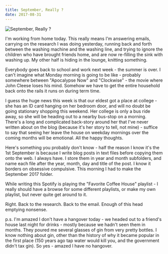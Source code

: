 ```yaml
---
title: September, Really ?
date: 2017-08-31
---
```


![September, Really ?](https://source.unsplash.com/03UCoidYvXw/1600x900)

I'm working from home today. This really means I'm answering emails, carrying on the research I was doing yesterday, running back and forth between the washing machine and the washing line, and trying to ignore the children who have brought friends home, and are now re-filling the sink with washing up. My other half is hiding in the lounge, knitting something.

Everybody goes back to school and work next week - the summer is over. I can't imagine what Monday morning is going to be like - probably somewhere between "Apocalypse Now" and "Clockwise" - the movie where John Cleese loses his mind. Somehow we have to get the entire household back onto the rails it runs on during term time.

I guess the huge news this week is that our eldest got a place at college - she has an ID card hanging on her bedroom door, and will no doubt be going stationary shopping this weekend. Her college is only a bus ride away, so she will be heading out to a nearby bus-stop on a morning. There's a long and complicated back-story around her that I've never written about on the blog (because it's her story to tell, not mine) - suffice to say that seeing her leave the house on weekday mornings over the coming months will be emotional. All the happy thoughts.

Here's something you probably don't know - half the reason I know it's the 1st September is because I write blog posts in text files before copying them onto the web. I always have. I store them in year and month subfolders, and name each file after the year, month, day and title of the post. I know it borders on obsessive compulsive. This morning I had to make the September 2017 folder.

While writing this Spotify is playing the "Favorite Coffee House" playlist - I really should have a browse for some different playlists, or make my own playlist, but never quite get around to it.

Right. Back to the research. Back to the email. Enough of this head emptying nonsense.

p.s. I'm amazed I don't have a hangover today - we headed out to a friend's house last night for drinks - mostly because we hadn't seen them in months. They poured me several glasses of gin from very pretty bottles. I know nothing about gin, other than the history of why it became popular in the first place (150 years ago tap water would kill you, and the government didn't tax gin). So yes - amazed I have no hangover.